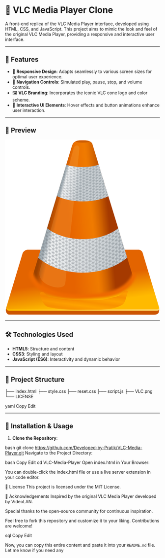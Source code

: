 # 🎵 VLC Media Player Clone

A front-end replica of the VLC Media Player interface, developed using HTML, CSS, and JavaScript.
This project aims to mimic the look and feel of the original VLC Media Player, providing a responsive and interactive user interface.

---

## 🚀 Features

- 🎨 **Responsive Design**: Adapts seamlessly to various screen sizes for optimal user experience.
- 🧭 **Navigation Controls**: Simulated play, pause, stop, and volume controls.
- 🖼️ **VLC Branding**: Incorporates the iconic VLC cone logo and color scheme.
- 🧪 **Interactive UI Elements**: Hover effects and button animations enhance user interaction.

---

## 📸 Preview

![VLC Media Player Clone Screenshot](./VLC.png)

---

## 🛠️ Technologies Used

- **HTML5**: Structure and content
- **CSS3**: Styling and layout
- **JavaScript (ES6)**: Interactivity and dynamic behavior

---

## 📂 Project Structure
├── index.html
├── style.css
├── reset.css
├── script.js
├── VLC.png
└── LICENSE

yaml
Copy
Edit

---

## 🚧 Installation & Usage

1. **Clone the Repository**:

   
bash
   git clone https://github.com/Developed-by-Pratik/VLC-Media-Player.git
Navigate to the Project Directory:

bash
Copy
Edit
cd VLC-Media-Player
Open index.html in Your Browser:

You can double-click the index.html file or use a live server extension in your code editor.

📄 License
This project is licensed under the MIT License.

🙌 Acknowledgements
Inspired by the original VLC Media Player developed by VideoLAN.

Special thanks to the open-source community for continuous inspiration.

Feel free to fork this repository and customize it to your liking. Contributions are welcome!

sql
Copy
Edit

Now, you can copy this entire content and paste it into your `README.md` file. Let me know if you need any 

